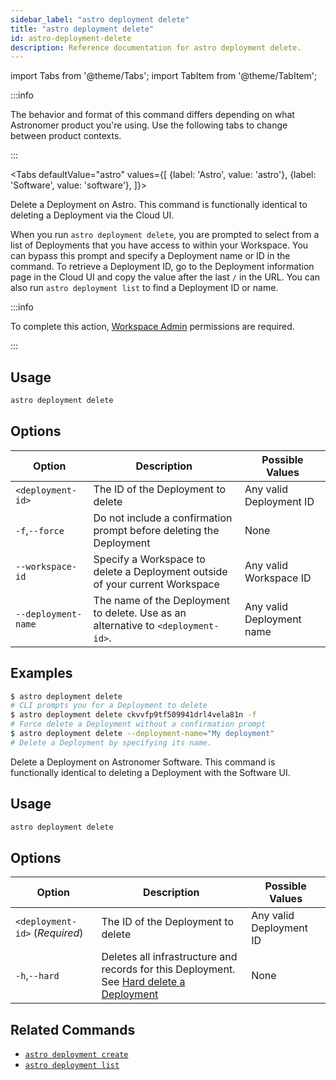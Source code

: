 ```yaml
---
sidebar_label: "astro deployment delete"
title: "astro deployment delete"
id: astro-deployment-delete
description: Reference documentation for astro deployment delete.
---
```


import Tabs from '@theme/Tabs';
import TabItem from '@theme/TabItem';

:::info  

The behavior and format of this command differs depending on what Astronomer product you're using. Use the following tabs to change between product contexts. 

:::

<Tabs
    defaultValue="astro"
    values={[
        {label: 'Astro', value: 'astro'},
        {label: 'Software', value: 'software'},
    ]}>
<TabItem value="astro">

Delete a Deployment on Astro. This command is functionally identical to deleting a Deployment via the Cloud UI.

When you run `astro deployment delete`, you are prompted to select from a list of Deployments that you have access to within your Workspace. You can bypass this prompt and specify a Deployment name or ID in the command. To retrieve a Deployment ID, go to the Deployment information page in the Cloud UI and copy the value after the last `/` in the URL. You can also run `astro deployment list` to find a Deployment ID or name.

:::info

To complete this action, [Workspace Admin](user-permissions.md#workspace-roles) permissions are required.

:::

## Usage

```sh
astro deployment delete
```

## Options

| Option            | Description                                                         | Possible Values         |
| ----------------- | ------------------------------------------------------------------- | ----------------------- |
| `<deployment-id>` | The ID of the Deployment to delete         | Any valid Deployment ID |
| `-f`,`--force`    | Do not include a confirmation prompt before deleting the Deployment | None                      |
| `--workspace-id` | Specify a Workspace to delete a Deployment outside of your current Workspace | Any valid Workspace ID                                            |
| `--deployment-name` | The name of the Deployment to delete. Use as an alternative to `<deployment-id>`. | Any valid Deployment name                                            |

## Examples

```sh
$ astro deployment delete
# CLI prompts you for a Deployment to delete
$ astro deployment delete ckvvfp9tf509941drl4vela81n -f
# Force delete a Deployment without a confirmation prompt
$ astro deployment delete --deployment-name="My deployment"
# Delete a Deployment by specifying its name.
```

</TabItem>

<TabItem value="software">

Delete a Deployment on Astronomer Software. This command is functionally identical to deleting a Deployment with the Software UI.

## Usage

```sh
astro deployment delete
```

## Options

| Option            | Description                                                         | Possible Values         |
| ----------------- | ------------------------------------------------------------------- | ----------------------- |
| `<deployment-id>` (_Required_) | The ID of the Deployment to delete         | Any valid Deployment ID |
| `-h`,`--hard`    | Deletes all infrastructure and records for this Deployment. See [Hard delete a Deployment](https://docs.astronomer.io/software/configure-deployment#hard-delete-a-deployment) | None                      |

</TabItem>
</Tabs>


## Related Commands

- [`astro deployment create`](cli/astro-deployment-create.md)
- [`astro deployment list`](cli/astro-deployment-list.md)

